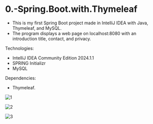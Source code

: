 # 0.-Spring.Boot.with.Thymeleaf

- This is my first Spring Boot project made in IntelliJ IDEA with Java, Thymeleaf, and MySQL.
- The program displays a web page on localhost:8080 with an introduction title, contact, and privacy.

Technologies:
- IntelliJ IDEA Community Edition 2024.1.1
- SPRING Initializr
- MySQL

Dependencies:
- Thymeleaf.
  

![1](https://github.com/user-attachments/assets/c87ee36d-8622-41ac-9de2-163d3eb83e55)

![2](https://github.com/user-attachments/assets/04931dcc-f551-486a-bfa6-b871c0049178)

![3](https://github.com/user-attachments/assets/8d2813c8-7e06-4a8f-aa03-515942a7343f)
